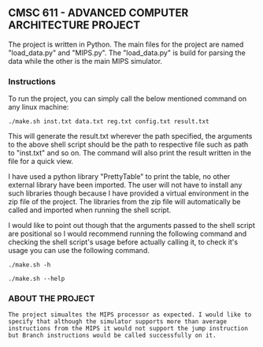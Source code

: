 ## CMSC 611 - ADVANCED COMPUTER ARCHITECTURE PROJECT

The project is written in Python. The main files for the project are named "load_data.py" and "MIPS.py". The "load_data.py" is build for parsing the data while the other is the main MIPS simulator.

### Instructions

To run the project, you can simply call the below mentioned command on any linux machine:
```
./make.sh inst.txt data.txt reg.txt config.txt result.txt
```
This will generate the result.txt wherever the path specified, the arguments to the above shell script should be the path to respective file such as path to "inst.txt" and so on. The command will also print the result written in the file for a quick view.

I have used a python library "PrettyTable" to print the table, no other external library have been imported. The user will not have to install any such libraries though because I have provided a virtual environment in the zip file of the project. The libraries from the zip file will automatically be called and imported when running the shell script.

I would like to point out though that the arguments passed to the shell script are positional so I would recommend running the following command and checking the shell script's usage before actually calling it, to check it's usage you can use the following command.
```
./make.sh -h 

./make.sh --help
```
### ABOUT THE PROJECT

	The project simualtes the MIPS processor as expected. I would like to specify that although the simulator supports more than average instructions from the MIPS it would not support the jump instruction but Branch instructions would be called successfully on it.
